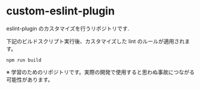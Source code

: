 # custom-eslint-plugin

eslint-plugin のカスタマイズを行うリポジトリです.

下記のビルドスクリプト実行後、カスタマイズした lint のルールが適用されます。

```shell
npm run build
```

※ 学習のためのリポジトリです。実際の開発で使用すると思わぬ事故につながる可能性があります。
